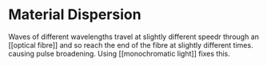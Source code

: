 # Material Dispersion
Waves of different wavelengths travel at slightly different speedr through an [[optical fibre]] and so reach the end of the fibre at slightly different times. causing pulse broadening. Using [[monochromatic light]] fixes this.